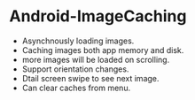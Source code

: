 Android-ImageCaching
=========================
* Asynchnously loading images. 
* Caching images both app memory and disk.
* more images will be loaded on scrolling.
* Support orientation changes.
* Dtail screen swipe to see next image.
* Can clear caches from  menu.

